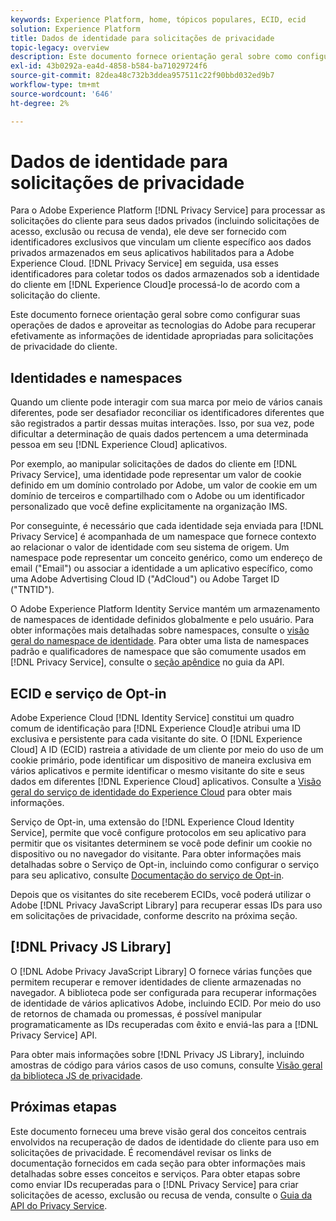 ```yaml
---
keywords: Experience Platform, home, tópicos populares, ECID, ecid
solution: Experience Platform
title: Dados de identidade para solicitações de privacidade
topic-legacy: overview
description: Este documento fornece orientação geral sobre como configurar suas operações de dados e aproveitar as tecnologias do Adobe para recuperar efetivamente as informações de identidade apropriadas para solicitações de privacidade do cliente.
exl-id: 43b0292a-ea4d-4858-b584-ba71029724f6
source-git-commit: 82dea48c732b3ddea957511c22f90bbd032ed9b7
workflow-type: tm+mt
source-wordcount: '646'
ht-degree: 2%

---
```


# Dados de identidade para solicitações de privacidade

Para o Adobe Experience Platform [!DNL Privacy Service] para processar as solicitações do cliente para seus dados privados (incluindo solicitações de acesso, exclusão ou recusa de venda), ele deve ser fornecido com identificadores exclusivos que vinculam um cliente específico aos dados privados armazenados em seus aplicativos habilitados para a Adobe Experience Cloud. [!DNL Privacy Service] em seguida, usa esses identificadores para coletar todos os dados armazenados sob a identidade do cliente em [!DNL Experience Cloud]e processá-lo de acordo com a solicitação do cliente.

Este documento fornece orientação geral sobre como configurar suas operações de dados e aproveitar as tecnologias do Adobe para recuperar efetivamente as informações de identidade apropriadas para solicitações de privacidade do cliente.

## Identidades e namespaces

Quando um cliente pode interagir com sua marca por meio de vários canais diferentes, pode ser desafiador reconciliar os identificadores diferentes que são registrados a partir dessas muitas interações. Isso, por sua vez, pode dificultar a determinação de quais dados pertencem a uma determinada pessoa em seu [!DNL Experience Cloud] aplicativos.

Por exemplo, ao manipular solicitações de dados do cliente em [!DNL Privacy Service], uma identidade pode representar um valor de cookie definido em um domínio controlado por Adobe, um valor de cookie em um domínio de terceiros e compartilhado com o Adobe ou um identificador personalizado que você define explicitamente na organização IMS.

Por conseguinte, é necessário que cada identidade seja enviada para [!DNL Privacy Service] é acompanhada de um namespace que fornece contexto ao relacionar o valor de identidade com seu sistema de origem. Um namespace pode representar um conceito genérico, como um endereço de email (&quot;Email&quot;) ou associar a identidade a um aplicativo específico, como uma Adobe Advertising Cloud ID (&quot;AdCloud&quot;) ou Adobe Target ID (&quot;TNTID&quot;).

O Adobe Experience Platform Identity Service mantém um armazenamento de namespaces de identidade definidos globalmente e pelo usuário. Para obter informações mais detalhadas sobre namespaces, consulte o [visão geral do namespace de identidade](../identity-service/namespaces.md). Para obter uma lista de namespaces padrão e qualificadores de namespace que são comumente usados em [!DNL Privacy Service], consulte o [seção apêndice](api/appendix.md) no guia da API.

## ECID e serviço de Opt-in

Adobe Experience Cloud [!DNL Identity Service] constitui um quadro comum de identificação para [!DNL Experience Cloud]e atribui uma ID exclusiva e persistente para cada visitante do site. O [!DNL Experience Cloud] A ID (ECID) rastreia a atividade de um cliente por meio do uso de um cookie primário, pode identificar um dispositivo de maneira exclusiva em vários aplicativos e permite identificar o mesmo visitante do site e seus dados em diferentes [!DNL Experience Cloud] aplicativos. Consulte a [Visão geral do serviço de identidade do Experience Cloud](https://experienceleague.adobe.com/docs/id-service/using/intro/overview.html?lang=pt-BR) para obter mais informações.

Serviço de Opt-in, uma extensão do [!DNL Experience Cloud Identity Service], permite que você configure protocolos em seu aplicativo para permitir que os visitantes determinem se você pode definir um cookie no dispositivo ou no navegador do visitante. Para obter informações mais detalhadas sobre o Serviço de Opt-in, incluindo como configurar o serviço para seu aplicativo, consulte [Documentação do serviço de Opt-in](https://experienceleague.adobe.com/docs/id-service/using/implementation/opt-in-service/optin-overview.html?lang=pt-BR).

Depois que os visitantes do site receberem ECIDs, você poderá utilizar o Adobe [!DNL Privacy JavaScript Library] para recuperar essas IDs para uso em solicitações de privacidade, conforme descrito na próxima seção.

## [!DNL Privacy JS Library]

O [!DNL Adobe Privacy JavaScript Library] O fornece várias funções que permitem recuperar e remover identidades de cliente armazenadas no navegador. A biblioteca pode ser configurada para recuperar informações de identidade de vários aplicativos Adobe, incluindo ECID. Por meio do uso de retornos de chamada ou promessas, é possível manipular programaticamente as IDs recuperadas com êxito e enviá-las para a [!DNL Privacy Service] API.

Para obter mais informações sobre [!DNL Privacy JS Library], incluindo amostras de código para vários casos de uso comuns, consulte [Visão geral da biblioteca JS de privacidade](js-library.md).

## Próximas etapas

Este documento forneceu uma breve visão geral dos conceitos centrais envolvidos na recuperação de dados de identidade do cliente para uso em solicitações de privacidade. É recomendável revisar os links de documentação fornecidos em cada seção para obter informações mais detalhadas sobre esses conceitos e serviços. Para obter etapas sobre como enviar IDs recuperadas para o [!DNL Privacy Service] para criar solicitações de acesso, exclusão ou recusa de venda, consulte o [Guia da API do Privacy Service](api/overview.md).
